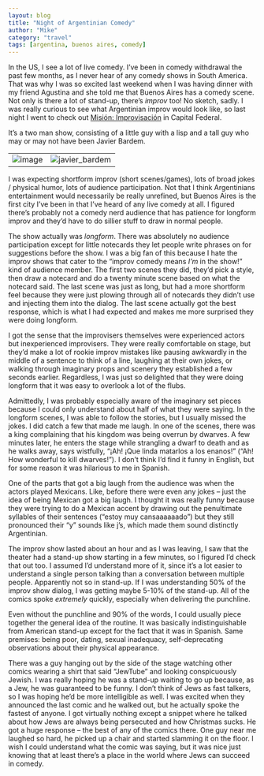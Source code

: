 ```yaml
---
layout: blog
title: "Night of Argentinian Comedy"
author: "Mike"
category: "travel"
tags: [argentina, buenos aires, comedy]
---
```


In the US, I see a lot of live comedy. I’ve been in comedy withdrawal the past few months, as I never hear of any comedy shows in South America. That was why I was so excited last weekend when I was having dinner with my friend Agustina and she told me that Buenos Aires has a comedy scene. Not only is there a lot of stand-up, there’s *improv* too! No sketch, sadly. I was really curious to see what Argentinian improv would look like, so last night I went to check out [Misión: Improvisación](http://www.misionimprovisacion.com.ar/) in Capital Federal.

It’s a two man show, consisting of a little guy with a lisp and a tall guy who may or may not have been Javier Bardem.

<table border="0" cellspacing="0" cellpadding="1">
	<tbody>
		<tr>
			<td><img style="display: inline;" title="image" alt="image" src="{{ site.baseurl }}/images/2011/04/image_thumb1.png"></td>
			<td><img style="display: inline;" title="javier_bardem" alt="javier_bardem" src="{{ site.baseurl }}/images/2011/04/javier_bardem1.jpg"></td>
		</tr>
	</tbody>
</table>

I was expecting shortform improv (short scenes/games), lots of broad jokes / physical humor, lots of audience participation. Not that I think Argentinians entertainment would necessarily be really unrefined, but Buenos Aires is the first city I’ve been in that I’ve heard of any live comedy at all. I figured there’s probably not a comedy nerd audience that has patience for longform improv and they’d have to do sillier stuff to draw in normal people.

The show actually was *longform*. There was absolutely no audience participation except for little notecards they let people write phrases on for suggestions before the show. I was a big fan of this because I hate the improv shows that cater to the “improv comedy means *I’m* in the show!” kind of audience member. The first two scenes they did, they’d pick a style, then draw a notecard and do a twenty minute scene based on what the notecard said. The last scene was just as long, but had a more shortform feel because they were just plowing through all of notecards they didn’t use and injecting them into the dialog. The last scene actually got the best response, which is what I had expected and makes me more surprised they were doing longform.

I got the sense that the improvisers themselves were experienced actors but inexperienced improvisers. They were really comfortable on stage, but they’d make a lot of rookie improv mistakes like pausing awkwardly in the middle of a sentence to think of a line, laughing at their own jokes, or walking through imaginary props and scenery they established a few seconds earlier. Regardless, I was just so delighted that they were doing longform that it was easy to overlook a lot of the flubs.

Admittedly, I was probably especially aware of the imaginary set pieces because I could only understand about half of what they were saying. In the longform scenes, I was able to follow the stories, but I usually missed the jokes. I did catch a few that made me laugh. In one of the scenes, there was a king complaining that his kingdom was being overrun by dwarves. A few minutes later, he enters the stage while strangling a dwarf to death and as he walks away, says wistfully, “¡Ah! ¡Que linda matarlos a los enanos!” (“Ah! How wonderful to kill dwarves!”). I don’t think I’d find it funny in English, but for some reason it was hilarious to me in Spanish.

One of the parts that got a big laugh from the audience was when the actors played Mexicans. Like, before there were even any jokes – just the idea of being Mexican got a big laugh. I thought it was really funny because they were trying to do a Mexican accent by drawing out the penultimate syllables of their sentences (“estoy muy cansaaaaaado”) but they still pronounced their “y” sounds like j’s, which made them sound distinctly Argentinian.

The improv show lasted about an hour and as I was leaving, I saw that the theater had a stand-up show starting in a few minutes, so I figured I’d check that out too. I assumed I’d understand more of it, since it’s a lot easier to understand a single person talking than a conversation between multiple people. Apparently not so in stand-up. If I was understanding 50% of the improv show dialog, I was getting maybe 5-10% of the stand-up. All of the comics spoke *extremely* quickly, especially when delivering the punchline.

Even without the punchline and 90% of the words, I could usually piece together the general idea of the routine. It was basically indistinguishable from American stand-up except for the fact that it was in Spanish. Same premises: being poor, dating, sexual inadequacy, self-deprecating observations about their physical appearance.

There was a guy hanging out by the side of the stage watching other comics wearing a shirt that said “JewTube” and looking conspicuously Jewish. I was really hoping he was a stand-up waiting to go up because, as a Jew, he was guaranteed to be funny. I don’t think of Jews as fast talkers, so I was hoping he’d be more intelligible as well. I was excited when they announced the last comic and he walked out, but he actually spoke the fastest of anyone. I got virtually nothing except a snippet where he talked about how Jews are always being persecuted and how Christmas sucks. He got a huge response – the best of any of the comics there. One guy near me laughed so hard, he picked up a chair and started slamming it on the floor. I wish I could understand what the comic was saying, but it was nice just knowing that at least there’s a place in the world where Jews can succeed in comedy.